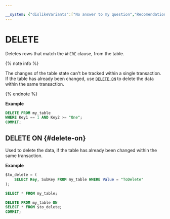 ```yaml
---

__system: {"dislikeVariants":["No answer to my question","Recomendations didn't help","The content doesn't match title","Other"]}
---
```

# DELETE

Deletes rows that match the `WHERE` clause, from the table.

{% note info %}

The changes of the table state can't be tracked within a single transaction. If the table has already been changed, use [`DELETE ON`](#delete-on) to delete the data within the same transaction.

{% endnote %}

**Example**

```sql
DELETE FROM my_table 
WHERE Key1 == 1 AND Key2 >= "One";
COMMIT;
```

## DELETE ON {#delete-on}

Used to delete the data, if the table has already been changed within the same transaction.

**Example**

```sql
$to_delete = (
    SELECT Key, SubKey FROM my_table WHERE Value = "ToDelete"
);

SELECT * FROM my_table;

DELETE FROM my_table ON 
SELECT * FROM $to_delete;
COMMIT;
```

